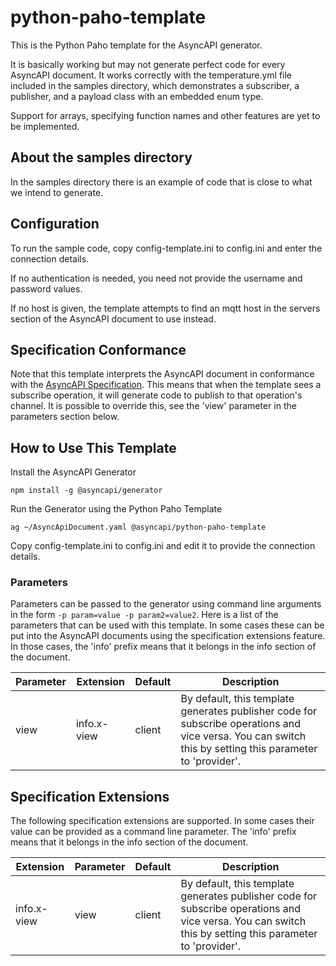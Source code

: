# python-paho-template
This is the Python Paho template for the AsyncAPI generator.

It is basically working but may not generate perfect code for every AsyncAPI document. It works correctly with the temperature.yml file included in the samples directory, which demonstrates a subscriber, a publisher, and a payload class with an embedded enum type.

Support for arrays, specifying function names and other features are yet to be implemented.

## About the samples directory

In the samples directory there is an example of code that is close to what we intend to generate.

## Configuration

To run the sample code, copy config-template.ini to config.ini and enter the connection details.

If no authentication is needed, you need not provide the username and password values.

If no host is given, the template attempts to find an mqtt host in the servers section of the AsyncAPI document to use instead.

## Specification Conformance
Note that this template interprets the AsyncAPI document in conformance with the [AsyncAPI Specification](https://www.asyncapi.com/docs/specifications/2.0.0/).
This means that when the template sees a subscribe operation, it will generate code to publish to that operation's channel.
It is possible to override this, see the 'view' parameter in the parameters section below.


## How to Use This Template

Install the AsyncAPI Generator
```
npm install -g @asyncapi/generator
```

Run the Generator using the Python Paho Template
```
ag ~/AsyncApiDocument.yaml @asyncapi/python-paho-template
```

Copy config-template.ini to config.ini and edit it to provide the connection details.

### Parameters

Parameters can be passed to the generator using command line arguments in the form ```-p param=value -p param2=value2```. Here is a list of the parameters that can be used with this template. In some cases these can be put into the AsyncAPI documents using the specification extensions feature. In those cases, the 'info' prefix means that it belongs in the info section of the document.

Parameter | Extension | Default | Description
----------|-----------|---------|---
view | info.x-view | client | By default, this template generates publisher code for subscribe operations and vice versa. You can switch this by setting this parameter to 'provider'.

## Specification Extensions

The following specification extensions are supported. In some cases their value can be provided as a command line parameter. The 'info' prefix means that it belongs in the info section of the document.

Extension | Parameter | Default | Description
----------|-----------|---------|-------------
info.x-view | view | client | By default, this template generates publisher code for subscribe operations and vice versa. You can switch this by setting this parameter to 'provider'.


